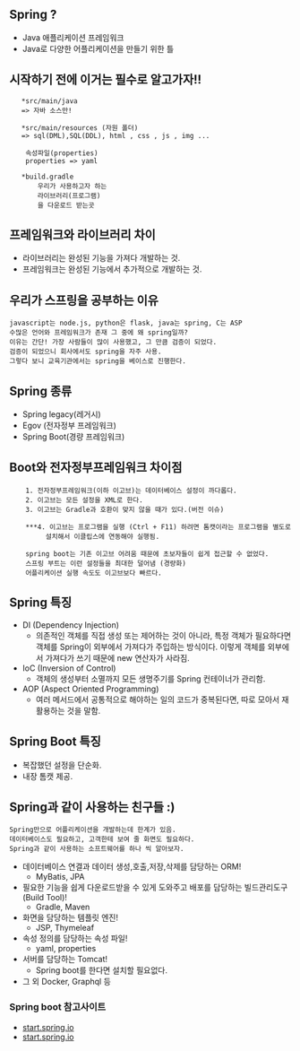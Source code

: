 ## Spring ?

 - Java 애플리케이션 프레임워크
 - Java로 다양한 어플리케이션을 만들기 위한 틀
    
## 시작하기 전에 이거는 필수로 알고가자!!

       *src/main/java
       => 자바 소스만!
       
       *src/main/resources (자원 폴더)
       => sql(DML),SQL(DDL), html , css , js , img ...
       
        속성파일(properties)
        properties => yaml
        
       *build.gradle 
           우리가 사용하고자 하는 
           라이브러리(프로그램)
           을 다운로드 받는곳

## 프레임워크와 라이브러리 차이

  - 라이브러리는 완성된 기능을 가져다 개발하는 것.
  - 프레임워크는 완성된 기능에서 추가적으로 개발하는 것.

## 우리가 스프링을 공부하는 이유

    javascript는 node.js, python은 flask, java는 spring, C는 ASP
    수많은 언어와 프레임워크가 존재 그 중에 왜 spring일까?
    이유는 간단! 가장 사람들이 많이 사용했고, 그 만큼 검증이 되었다.
    검증이 되었으니 회사에서도 spring을 자주 사용.
    그렇다 보니 교육기관에서는 spring을 베이스로 진행한다.

## Spring 종류

- Spring legacy(레거시)
- Egov (전자정부 프레임워크)
- Spring Boot(경량 프레임워크)

## Boot와 전자정부프레임워크 차이점

        1. 전자정부프레임워크(이하 이고브)는 데이터베이스 설정이 까다롭다.
        2. 이고브는 모든 설정을 XML로 한다.
        3. 이고브는 Gradle과 호환이 맞지 않을 때가 있다.(버전 이슈)

        ***4. 이고브는 프로그램을 실행 (Ctrl + F11) 하려면 톰캣이라는 프로그램을 별도로
             설치해서 이클립스에 연동해야 실행됨.

        spring boot는 기존 이고브 어려움 때문에 초보자들이 쉽게 접근할 수 없었다.
        스프링 부트는 이런 설정들을 최대한 덜어냄 (경량화)	
        어플리케이션 실행 속도도 이고브보다 빠르다.

## Spring 특징

- DI (Dependency Injection)
  - 의존적인 객체를 직접 생성 또는 제어하는 것이 아니라, 특정 객체가 필요하다면 객체를 Spring이 외부에서 가져다가 주입하는 방식이다. 이렇게 객체를 외부에서 가져다가 쓰기 때문에 new 연산자가 사라짐.
- IoC (Inversion of Control)
  - 객체의 생성부터 소멸까지 모든 생명주기를 Spring 컨테이너가 관리함.
- AOP (Aspect Oriented Programming)
  - 여러 메서드에서 공통적으로 해야하는 일의 코드가 중복된다면, 따로 모아서 재활용하는 것을 말함.

## Spring Boot 특징

- 복잡했던 설정을 단순화.
- 내장 톰캣 제공.

## Spring과 같이 사용하는 친구들 :)

    Spring만으로 어플리케이션을 개발하는데 한계가 있음.
    데이터베이스도 필요하고, 고객한테 보여 줄 화면도 필요하다.
    Spring과 같이 사용하는 소프트웨어를 하나 씩 알아보자.

 -  데이터베이스 연결과 데이터 생성,호출,저장,삭제를 담당하는 ORM!
    - MyBatis, JPA
 -  필요한 기능을 쉽게 다운로드받을 수 있게 도와주고 배포를 담당하는 빌드관리도구(Build Tool)!
    - Gradle, Maven
 -  화면을 담당하는 템플릿 엔진!
    - JSP, Thymeleaf
 -  속성 정의를 담당하는 속성 파일!
    - yaml, properties
 -  서버를 담당하는 Tomcat!
    - Spring boot를 한다면 설치할 필요없다.
 -  그 외 Docker, Graphql 등

### Spring boot 참고사이트

 - [start.spring.io](https://start.spring.io)
 - [start.spring.io](https://spring.io/projects/spring-boot)

